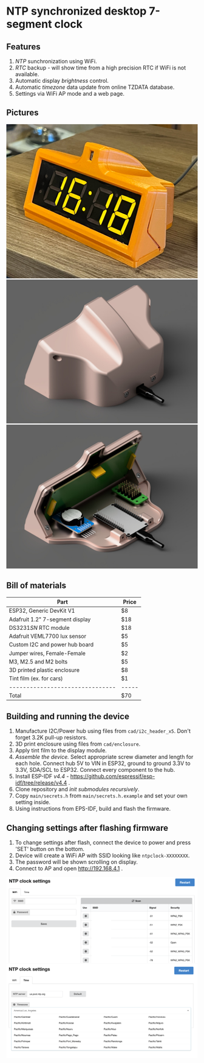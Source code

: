 NTP synchronized desktop 7-segment clock
=======================================================
Features
--------
1. *NTP* sunchronization using WiFi.
2. *RTC* backup - will show time from a high precision RTC if WiFi is not available.
3. Automatic display *brightness* control.
4. Automatic *timezone* data update from online TZDATA database.
5. Settings via WiFi AP mode and a web page.

Pictures
--------
![Front view](/readme_assets/assembly_front.jpg)
![Back view](/readme_assets/assembly_back.jpg)
![Inside view](/readme_assets/assembly_guts.jpg)

Bill of materials
-----------------

| Part                            | Price |
| ------------------------------- | ------|
| ESP32, Generic DevKit V1        | $8    |
| Adafruit 1.2" 7-segment display | $18   |
| DS3231*SN* RTC module           | $18   |
| Adafruit VEML7700 lux sensor    | $5    |
| Custom I2C and power hub board  | $5    |
| Jumper wires, Female-Female     | $2    |
| M3, M2.5 and M2 bolts           | $5    |
| 3D printed plastic enclosure    | $8    |
| Tint film (ex. for cars)        | $1    |
| ------------------------------- | ----- |
| Total                           | $70   |

Building and running the device
-------------------------------
1. Manufacture I2C/Power hub using files from `cad/i2c_header_x5`. Don't forget 3.2K pull-up resistors.
2. 3D print enclosure using files from `cad/enclosure`.
3. Apply tint film to the display module.
4. *Assemble the device.* Select appropriate screw diameter and length for each hole. Connect hub 5V to VIN in ESP32, ground to ground 3.3V to 3.3V, SDA/SCL to ESP32. Connect every component to the hub.
5. Install ESP-IDF *v4.4* - https://github.com/espressif/esp-idf/tree/release/v4.4 .
6. Clone repository and *init submodules recursively*.
7. Copy `main/secrets.h` from `main/secrets.h.example` and set your own setting inside.
8. Using instructions from EPS-IDF, build and flash the firmware.

Changing settings after flashing firmware
-----------------------------------------
1. To change settings after flash, connect the device to power and press 'SET' button on the bottom.
2. Device will create a WiFi AP with SSID looking like `ntpclock-XXXXXXXX`.
3. The password will be shown scrolling on display.
4. Connect to AP and open http://192.168.4.1 .

![UI wifi tab](/readme_assets/ui_wifi.png)
![UI time tab](/readme_assets/ui_time.png)
